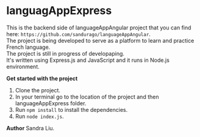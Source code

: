 # languagAppExpress

This is the backend side of languageAppAngular project that you can find here: `https://github.com/sandurago/languageAppAngular`. <br />
The project is being developed to serve as a platform to learn and practice French language.  <br />
The project is still in progress of developaping.  <br />
It's written using Express.js and JavaScript and it runs in Node.js environment.  <br />

**Get started with the project**

1. Clone the project.
2. In your terminal go to the location of the project and then languageAppExpress folder.
3. Run `npm install` to install the dependencies.
4. Run `node index.js`.


**Author**
Sandra Liu.
